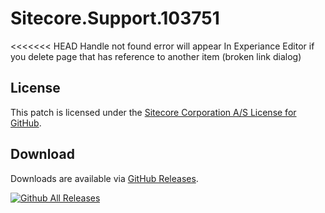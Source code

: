 # Sitecore.Support.103751
<<<<<<< HEAD
Handle not found error will appear In Experiance Editor  if you delete page that has reference to another item (broken link dialog)

## License  
This patch is licensed under the [Sitecore Corporation A/S License for GitHub](https://github.com/sitecoresupport/Sitecore.Support.103751/blob/master/LICENSE).  

## Download  
Downloads are available via [GitHub Releases](https://github.com/sitecoresupport/Sitecore.Support.103751/releases).  

[![Github All Releases](https://img.shields.io/github/downloads/SitecoreSupport/Sitecore.Support.103751/total.svg)](https://github.com/SitecoreSupport/Sitecore.Support.103751/releases)
